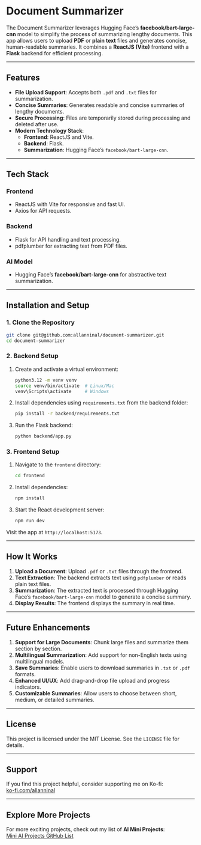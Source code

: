 
# Document Summarizer

The Document Summarizer leverages Hugging Face’s **facebook/bart-large-cnn** model to simplify the process of summarizing lengthy documents. This app allows users to upload **PDF** or **plain text** files and generates concise, human-readable summaries. It combines a **ReactJS (Vite)** frontend with a **Flask** backend for efficient processing.

---

## Features

- **File Upload Support**: Accepts both `.pdf` and `.txt` files for summarization.
- **Concise Summaries**: Generates readable and concise summaries of lengthy documents.
- **Secure Processing**: Files are temporarily stored during processing and deleted after use.
- **Modern Technology Stack**:
  - **Frontend**: ReactJS and Vite.
  - **Backend**: Flask.
  - **Summarization**: Hugging Face’s `facebook/bart-large-cnn`.

---

## Tech Stack

### **Frontend**
- ReactJS with Vite for responsive and fast UI.
- Axios for API requests.

### **Backend**
- Flask for API handling and text processing.
- pdfplumber for extracting text from PDF files.

### **AI Model**
- Hugging Face’s **facebook/bart-large-cnn** for abstractive text summarization.

---

## Installation and Setup

### 1. Clone the Repository
```bash
git clone git@github.com:allanninal/document-summarizer.git
cd document-summarizer
```

### 2. Backend Setup
1. Create and activate a virtual environment:
   ```bash
   python3.12 -m venv venv
   source venv/bin/activate  # Linux/Mac
   venv\Scripts\activate     # Windows
   ```

2. Install dependencies using `requirements.txt` from the backend folder:
   ```bash
   pip install -r backend/requirements.txt
   ```

3. Run the Flask backend:
   ```bash
   python backend/app.py
   ```

### 3. Frontend Setup
1. Navigate to the `frontend` directory:
   ```bash
   cd frontend
   ```

2. Install dependencies:
   ```bash
   npm install
   ```

3. Start the React development server:
   ```bash
   npm run dev
   ```

Visit the app at `http://localhost:5173`.

---

## How It Works

1. **Upload a Document**: Upload `.pdf` or `.txt` files through the frontend.
2. **Text Extraction**: The backend extracts text using `pdfplumber` or reads plain text files.
3. **Summarization**: The extracted text is processed through Hugging Face’s `facebook/bart-large-cnn` model to generate a concise summary.
4. **Display Results**: The frontend displays the summary in real time.

---

## Future Enhancements

1. **Support for Large Documents**: Chunk large files and summarize them section by section.
2. **Multilingual Summarization**: Add support for non-English texts using multilingual models.
3. **Save Summaries**: Enable users to download summaries in `.txt` or `.pdf` formats.
4. **Enhanced UI/UX**: Add drag-and-drop file upload and progress indicators.
5. **Customizable Summaries**: Allow users to choose between short, medium, or detailed summaries.

---

## License

This project is licensed under the MIT License. See the `LICENSE` file for details.

---

## Support

If you find this project helpful, consider supporting me on Ko-fi:  
[ko-fi.com/allanninal](https://ko-fi.com/allanninal)

---

## Explore More Projects

For more exciting projects, check out my list of **AI Mini Projects**:  
[Mini AI Projects GitHub List](https://github.com/stars/allanninal/lists/mini-ai-projects)
